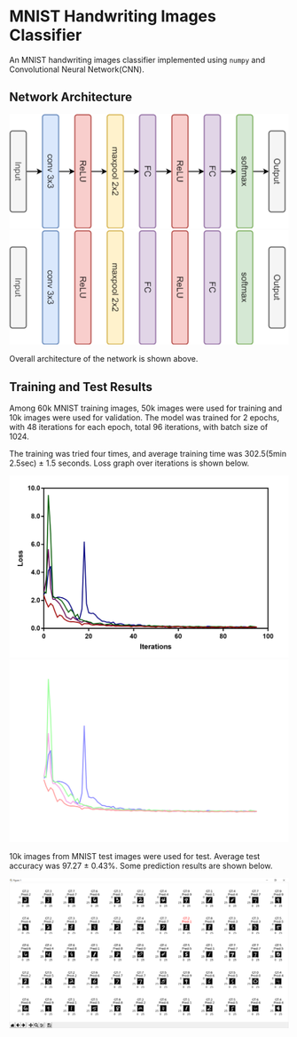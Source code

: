# MNIST Handwriting Images Classifier

An MNIST handwriting images classifier implemented using `numpy` and Convolutional Neural Network(CNN).

## Network Architecture

![architecture-light](./images/architecture-light.png#gh-light-mode-only)
![architecture-dark](./images/architecture-dark.png#gh-dark-mode-only)

Overall architecture of the network is shown above.

## Training and Test Results

Among 60k MNIST training images, 50k images were used for training and 10k images were used for validation. The model was trained for 2 epochs, with 48 iterations for each epoch, total 96 iterations, with batch size of 1024.

The training was tried four times, and average training time was 302.5(5min 2.5sec) ± 1.5 seconds. Loss graph over iterations is shown below.

![loss-graph-light](./images/loss-graph-light.png#gh-light-mode-only)
![loss-graph-dark](./images/loss-graph-dark.png#gh-dark-mode-only)

10k images from MNIST test images were used for test. Average test accuracy was 97.27 ± 0.43%. Some prediction results are shown below.

![test-result-plot](./images/test-result-plot.png)
